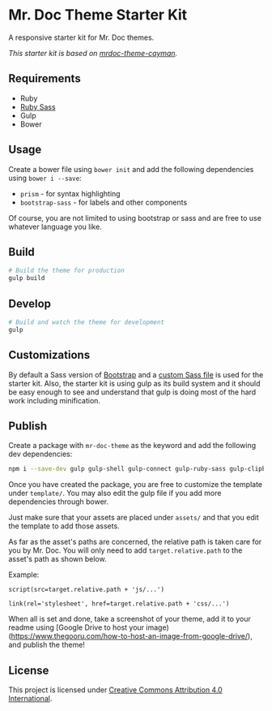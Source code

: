 # Mr. Doc Theme Starter Kit
A responsive starter kit for Mr. Doc themes. 

*This starter kit is based on [mrdoc-theme-cayman](https://github.com/iwatakeshi/doxx-theme-cayman).*


## Requirements

* Ruby
* [Ruby Sass](http://sass-lang.com/install)
* Gulp
* Bower

## Usage

Create a bower file using `bower init` and add the following dependencies using `bower i --save`:

* `prism` - for syntax highlighting
* `bootstrap-sass` - for labels and other components

Of course, you are not limited to using bootstrap or sass and are free to use whatever language you like.

## Build

```bash
# Build the theme for production
gulp build
```

## Develop

```bash
# Build and watch the theme for development
gulp
```

## Customizations

By default a Sass version of [Bootstrap](http://getbootstrap.com/) 
and a [custom Sass file](https://github.com/iwatakeshi/doxx-theme-starter-kit/blob/master/scss/index.scss) is used for the starter kit. Also, the starter kit is using gulp as its build system and it should be easy enough to see and understand that gulp is doing most of the hard work including minification.

## Publish

Create a package with `mr-doc-theme` as the keyword and add the following dev dependencies:

```bash
npm i --save-dev gulp gulp-shell gulp-connect gulp-ruby-sass gulp-clipboard gulp-uglify gulp-uglifycss lodash
```


Once you have created the package, you are free to customize the template under `template/`.
You may also edit the gulp file if you add more dependencies through bower. 

Just make sure that your assets are placed under `assets/` and that you edit the template to add those assets.

As far as the asset's paths are concerned, the relative path is taken care for you by Mr. Doc. You will only need to add `target.relative.path` to the asset's path as shown below.

Example: 

```jade
script(src=target.relative.path + 'js/...')

link(rel='stylesheet', href=target.relative.path + 'css/...')
```

When all is set and done, take a screenshot of your theme, add it to your readme using [Google Drive to host your image)(https://www.thegooru.com/how-to-host-an-image-from-google-drive/), and publish the theme!

## License

This project is licensed under [Creative Commons Attribution 4.0 International](http://creativecommons.org/licenses/by/4.0/).
